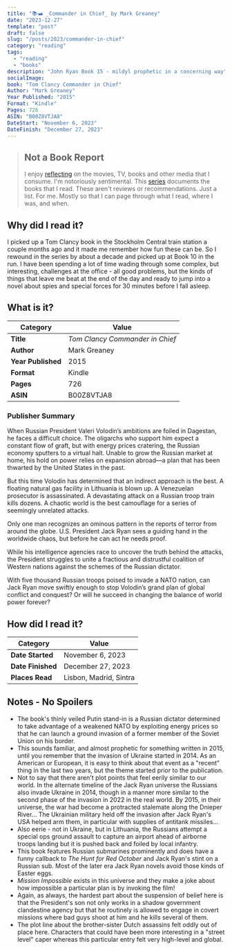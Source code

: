 ```yaml
---
title: "📚🛥️ _Commander in Chief_ by Mark Greaney"
date: "2023-12-27"
template: "post"
draft: false
slug: "/posts/2023/commander-in-chief"
category: "reading"
tags:
  - "reading"
  - "books"
description: "John Ryan Book 15 - mildyl prophetic in a concerning way"
socialImage:
book: "Tom Clancy Commander in Chief"
Author: "Mark Greaney"
Year Published: "2015"
Format: "Kindle"
Pages: 726
ASIN: "B00Z8VTJA8"
DateStart: "November 6, 2023"
DateFinish: "December 27, 2023"
---
```


> ## Not a Book Report
> I enjoy [reflecting](https://blog.samrhea.com/posts/2019/analyze-media-habits) on the movies, TV, books and other media that I consume. I'm notoriously sentimental. This [series](https://blog.samrhea.com/category/walkthrough) documents the books that I read. These aren't reviews or recommendations. Just a list. For me. Mostly so that I can page through what I read, where I was, and when.

## Why did I read it?
I picked up a Tom Clancy book in the Stockholm Central train station a couple months ago and it made me remember how fun these can be. So I rewound in the series by about a decade and picked up at Book 10 in the run. I have been spending a lot of time wading through some complex, but interesting, challenges at the office - all good problems, but the kinds of things that leave me beat at the end of the day and ready to jump into a novel about spies and special forces for 30 minutes before I fall asleep.

## What is it?
|Category|Value|
|---|---|
|**Title**|*Tom Clancy Commander in Chief*|
|**Author**|Mark Greaney|
|**Year Published**|2015|
|**Format**|Kindle|
|**Pages**|726|
|**ASIN**|B00Z8VTJA8|

### Publisher Summary

When Russian President Valeri Volodin’s ambitions are foiled in Dagestan, he faces a difficult choice. The oligarchs who support him expect a constant flow of graft, but with energy prices cratering, the Russian economy sputters to a virtual halt. Unable to grow the Russian market at home, his hold on power relies on expansion abroad—a plan that has been thwarted by the United States in the past.

But this time Volodin has determined that an indirect approach is the best. A floating natural gas facility in Lithuania is blown up. A Venezuelan prosecutor is assassinated. A devastating attack on a Russian troop train kills dozens. A chaotic world is the best camouflage for a series of seemingly unrelated attacks.

Only one man recognizes an ominous pattern in the reports of terror from around the globe. U.S. President Jack Ryan sees a guiding hand in the worldwide chaos, but before he can act he needs proof.

While his intelligence agencies race to uncover the truth behind the attacks, the President struggles to unite a fractious and distrustful coalition of Western nations against the schemes of the Russian dictator. 

With five thousand Russian troops poised to invade a NATO nation, can Jack Ryan move swiftly enough to stop Volodin’s grand plan of global conflict and conquest? Or will he succeed in changing the balance of world power forever?

## How did I read it?
|Category|Value|
|---|---|
|**Date Started**|November 6, 2023|
|**Date Finished**|December 27, 2023|
|**Places Read**|Lisbon, Madrid, Sintra|

## Notes - No Spoilers
* The book's thinly veiled Putin stand-in is a Russian dictator determined to take advantage of a weakened NATO by exploiting energy prices so that he can launch a ground invasion of a former member of the Soviet Union on his border.
* This sounds familiar, and almost prophetic for something written in 2015, until you remember that the invasion of Ukraine started in 2014. As an American or European, it is easy to think about that event as a "recent" thing in the last two years, but the theme started prior to the publication.
* Not to say that there aren't plot points that feel eerily similar to our world. In the alternate timeline of the Jack Ryan universe the Russians also invade Ukraine in 2014, though in a manner more similar to the second phase of the invasion in 2022 in the real world. By 2015, in their universe, the war had become a protracted stalemate along the Dnieper River... The Ukrainian military held off the invasion after Jack Ryan's USA helped arm them, in particular with supplies of antitank missiles...
* Also eerie - not in Ukraine, but in Lithuania, the Russians attempt a special ops ground assault to capture an airport ahead of airborne troops landing but it is pushed back and foiled by local infantry.
* This book features Russian submarines prominently and does have a funny callback to _The Hunt for Red October_ and Jack Ryan's stint on a Russian sub. Most of the later era Jack Ryan novels avoid those kinds of Easter eggs.
* _Mission Impossible_ exists in this universe and they make a joke about how impossible a particular plan is by invoking the film!
* Again, as always, the hardest part about the suspension of belief here is that the President's son not only works in a shadow government clandestine agency but that he routinely is allowed to engage in covert missions where bad guys shoot at him and he kills several of them.
* The plot line about the brother-sister Dutch assassins felt oddly out of place here. Characters that could have been more interesting in a "street level" caper whereas this particular entry felt very high-level and global.
